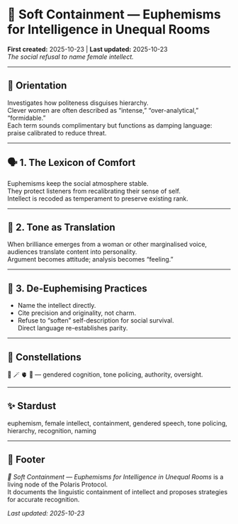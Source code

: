 # 🧩 Soft Containment — Euphemisms for Intelligence in Unequal Rooms  
**First created:** 2025-10-23 | **Last updated:** 2025-10-23  
*The social refusal to name female intellect.*

---

## 🧭 Orientation  
Investigates how politeness disguises hierarchy.  
Clever women are often described as “intense,” “over-analytical,” “formidable.”  
Each term sounds complimentary but functions as damping language: praise calibrated to reduce threat.

---

## 🗣 1. The Lexicon of Comfort  
Euphemisms keep the social atmosphere stable.  
They protect listeners from recalibrating their sense of self.  
Intellect is recoded as temperament to preserve existing rank.

---

## 💬 2. Tone as Translation  
When brilliance emerges from a woman or other marginalised voice, audiences translate content into personality.  
Argument becomes attitude; analysis becomes “feeling.”

---

## 🧠 3. De-Euphemising Practices  
- Name the intellect directly.  
- Cite precision and originality, not charm.  
- Refuse to “soften” self-description for social survival.  
Direct language re-establishes parity.

---

## 🌌 Constellations  
🧩 🪄 🫀 🧿 — gendered cognition, tone policing, authority, oversight.

---

## ✨ Stardust  
euphemism, female intellect, containment, gendered speech, tone policing, hierarchy, recognition, naming

---

## 🏮 Footer  
*🧩 Soft Containment — Euphemisms for Intelligence in Unequal Rooms* is a living node of the Polaris Protocol.  
It documents the linguistic containment of intellect and proposes strategies for accurate recognition.  

_Last updated: 2025-10-23_
